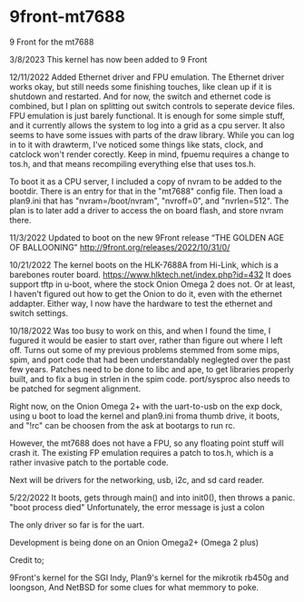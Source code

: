 # 9front-mt7688
9 Front for the mt7688

3/8/2023
This kernel has now been added to 9 Front

12/11/2022
Added Ethernet driver and FPU emulation.  The Ethernet driver works okay, but still needs some finishing touches, like clean up if it is shutdown and restarted.  And for now, the switch and ethernet code is combined, but I plan on splitting out switch controls to seperate device files.  FPU emulation is just barely functional.  It is enough for some simple stuff, and it currently allows the system to log into a grid as a cpu server.  It also seems to have some issues with parts of the draw library.  While you can log in to it with drawterm, I've noticed some things like stats, clock, and catclock won't render corectly.  Keep in mind, fpuemu requires a change to tos.h, and that means recompiling everything else that uses tos.h.

To boot it as a CPU server, I included a copy of nvram to be added to the bootdir.  There is an entry for that in the "mt7688" config file.  Then load a plan9.ini that has "nvram=/boot/nvram", "nvroff=0", and "nvrlen=512".  The plan is to later add a driver to access the on board flash, and store nvram there.


11/3/2022
Updated to boot on the new 9Front release 
“THE GOLDEN AGE OF BALLOONING”
http://9front.org/releases/2022/10/31/0/


10/21/2022
The kernel boots on the HLK-7688A from Hi-Link, which is a barebones router board.
https://www.hlktech.net/index.php?id=432
It does support tftp in u-boot, where the stock Onion Omega 2 does not.  Or at least, I haven't figured out how to get the Onion to do it, even with the ethernet addapter.  Either way, I now have the hardware to test the ethernet and switch settings.

10/18/2022
Was too busy to work on this, and when I found the time, I fugured it would be easier to start over, rather than figure out where I left off.  Turns out some of my previous problems stemmed from some mips, spim, and port code that had been understandably neglegted over the past few years.  Patches need to be done to libc and ape, to get libraries properly built, and to fix a bug in strlen in the spim code.  port/sysproc also needs to be patched for segment alignment.

Right now, on the Onion Omega 2+ with the uart-to-usb on the exp dock, using u boot to load the kernel and plan9.ini froma thumb drive, it boots, and "!rc" can be choosen from the ask at bootargs to run rc.

However, the mt7688 does not have a FPU, so any floating point stuff will crash it.  The existing FP emulation requires a patch to tos.h, which is a rather invasive patch to the portable code.

Next will be drivers for the networking, usb, i2c, and sd card reader.


5/22/2022
It boots, gets through main() and into init0(), then throws a panic.
"boot process died"
Unfortunately, the error message is just a colon

The only driver so far is for the uart.

Development is being done on an Onion Omega2+ (Omega 2 plus)

Credit to;

9Front's kernel for the SGI Indy,
Plan9's kernel for the mikrotik rb450g and loongson,
And NetBSD for some clues for what memmory to poke.
